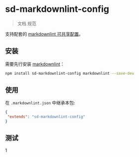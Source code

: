 # sd-markdownlint-config

> 文档 规范

支持配套的 [markdownlint 可共享配置](https://www.npmjs.com/package/markdownlint#optionsconfig)。

## 安装

需要先行安装 [markdownlint](https://www.npmjs.com/package/markdownlint)：

```bash
npm install sd-markdownlint-config markdownlint --save-dev
```

## 使用

在 `.markdownlint.json` 中继承本包:

```json
{
 "extends": "sd-markdownlint-config"
}
```

## 测试

1

